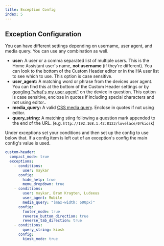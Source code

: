 ```yaml
---
title: Exception Config
index: 5
---
```


## Exception Configuration

You can have different settings depending on username, user agent, and media query. You can use any combination as well.

* **user:** A user or a comma separated list of multiple users. This is the Home Assistant user's name, **not username** (if they're different). You can look to the bottom of the Custom Header editor or in the HA user list to see which to use. This option is case sensitive.
* **user_agent:** A matching word or phrase from the devices user agent. You can find this at the bottom of the Custom Header settings or by [googling "what's my user agent"](http://www.google.com/search?q=whats+my+user+agent) on the device in question. This option is case sensitive, enclose in quotes if including special characters and not using editor..
* **media_query:** A valid [CSS media query](https://www.w3schools.com/css/css_rwd_mediaqueries.asp). Enclose in quotes if not using editor.
* **query_string:** A matching sting following a question mark appended to the end of the URL. (e.g. `http://192.168.1.42:8123/lovelace/0?kiosk`)

Under exceptions set your conditions and then set up the config to use below that. If a config item is left out of an exception's config the main config's value is used.

```yaml
custom-header:
  compact_mode: true
  exceptions:
    - conditions:
        user: maykar
      config:
        hide_help: true
        menu_dropdown: true
    - conditions:
        user: maykar, Bram Kragten, Ludeeus
        user_agent: Mobile
        media_query: "(max-width: 600px)"
      config:
        footer_mode: true
        reverse_button_direction: true
        reverse_tab_direction: true
    - conditions:
        query_string: kiosk
      config:
        kiosk_mode: true
```
